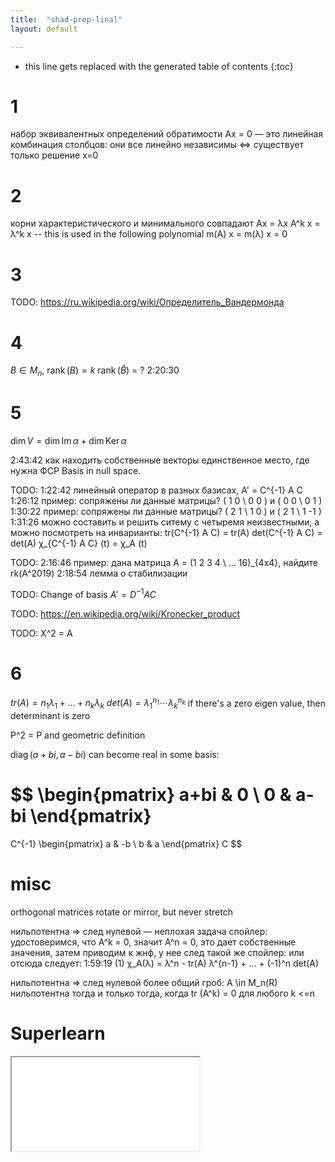 ```yaml
---
title:  "shad-prep-linal"
layout: default

---
```


* this line gets replaced with the generated table of contents
{:toc}

# 1

набор эквивалентных определений обратимости
Ax = 0 — это линейная комбинация столбцов: они все линейно независимы <=> существует только решение x=0


# 2

корни характеристического и минимального совпадают
Ax = λx
A^k x = λ^k x -- this is used in the following polynomial
m(A) x = m(λ) x = 0


# 3

TODO: <https://ru.wikipedia.org/wiki/Определитель_Вандермонда>

# 4

$B \in M_n$, $\operatorname{rank}(B) = k$
$\operatorname{rank}(\hat{B}) \ = \ ?$
2:20:30

# 5

$\operatorname{dim} V = \operatorname{dim}\operatorname{Im} \alpha + \operatorname{dim}\operatorname{Ker} \alpha$


2:43:42 как находить собственные векторы
        единственное место, где нужна ФСР
Basis in null space.


TODO:
1:22:42 линейный оператор в разных базисах, A' = C^{-1} A C
1:26:12 пример: сопряжены ли данные матрицы? ( 1 0 \\ 0 0 ) и ( 0 0 \\ 0 1 )
1:30:22 пример: сопряжены ли данные матрицы? ( 2 1 \\ 1 0 ) и ( 2 1 \\ 1 -1 )
1:31:26 можно составить и решить ситему с четыремя неизвестными, а можно посмотреть на инварианты:
        tr(C^{-1} A C) = tr(A)
        det(C^{-1} A C) = det(A)
        χ_{C^{-1} A C} (t) = χ_A (t) 


TODO:
2:16:46 пример: дана матрица A = (1 2 3 4 \\ ... 16)_{4x4}, найдите rk(A^2019)
2:18:54 лемма о стабилизации


TODO: Change of basis $A' = D^{-1} A C$


TODO: <https://en.wikipedia.org/wiki/Kronecker_product>

TODO: X^2 = A

# 6

$tr(A) = n_1 \lambda_1 + \ldots + n_k \lambda_k$
$det(A) = \lambda_1^{n_1} \cdots \lambda_k^{n_k}$
if there's a zero eigen value, then determinant is zero

P^2 = P and geometric definition

$\operatorname{diag}(a+bi, a-bi)$ can become real in some basis:

$$
\begin{pmatrix} 
a+bi & 0 \\
0 & a-bi
\end{pmatrix}
=
C^{-1}
\begin{pmatrix} 
a & -b \\
b & a
\end{pmatrix}
C
$$

# misc

orthogonal matrices rotate or mirror, but never stretch

нильпотентна => след нулевой — неплохая задача
спойлер: удостоверимся, что A^k = 0, значит A^n = 0, это дает собственные значения, затем приводим к жнф, у нее след такой же
спойлер: или отсюда следует: 1:59:19 (1) χ_A(λ) = λ^n - tr(A) λ^{n-1} + ... + (-1)^n det(A)

нильпотентна => след нулевой
более общий гроб: A \in M_n(R) нильпотентна тогда и только тогда, когда tr (A^k) = 0 для любого k <=n

# Superlearn

<iframe class="autoresize nodisplay superlearn-iframe" src="{{ site.superlearn_url }}/ht/asdf2?deckname=shad-prep-linal">
    <p>Your browser does not support iframes.</p>
</iframe>

